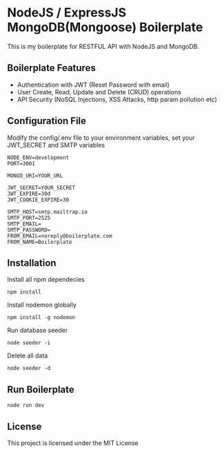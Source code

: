 # NodeJS / ExpressJS MongoDB(Mongoose) Boilerplate

This is my boilerplate for RESTFUL API with NodeJS and MongoDB.

## Boilerplate Features
* Authentication with JWT (Reset Password with email)
* User Create, Read, Update and Delete (CRUD) operations
* API Security (NoSQL Injections, XSS Attacks, http param pollution etc)

## Configuration File

Modify the config/.env file to your environment variables, set your JWT_SECRET and SMTP variables

``` ENV
NODE_ENV=development
PORT=3001

MONGO_URI=YOUR_URL

JWT_SECRET=YOUR_SECRET
JWT_EXPIRE=30d
JWT_COOKIE_EXPIRE=30

SMTP_HOST=smtp.mailtrap.io
SMTP_PORT=2525
SMTP_EMAIL=
SMTP_PASSWORD=
FROM_EMAIL=noreply@boilerplate.com
FROM_NAME=Boilerplate
```

## Installation
Install all npm dependecies
``` console
npm install
```

Install nodemon globally
``` console
npm install -g nodemon
```

Run database seeder
``` console
node seeder -i
```

Delete all data
``` console
node seeder -d
```

## Run Boilerplate
``` console
node run dev
```

## License

This project is licensed under the MIT License